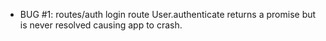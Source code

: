 - BUG #1: routes/auth login route
  User.authenticate returns a promise but is never resolved causing app to crash.
